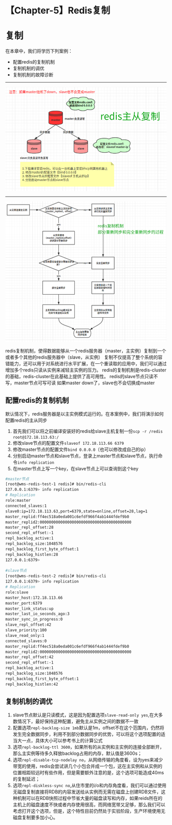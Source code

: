 # 【Chapter-5】Redis复制

# 复制

在本章中，我们将学历下列案例：
  - 配置redis的复制机制
  - 复制机制的调优
  - 复制机制的故障诊断


-----

![](/redis/cookbook/img/123.png)

---

![](/redis/cookbook/img/124.png)

redis复制机制，使得数据能够从一个redis服务器（master，主实例）复制到一个或者多个其他的redis服务器中（slave，从实例）
复制不仅提高了整个系统的容错能力，还可以用于对系统进行水平扩展，在一个重读取的应用中，我们可以通过增加多个redis只读从实例来减轻主实例的压力。
redis的复制机制是redis-cluster的基础，redis-cluster在此基础上提供了高可用性。
redis的slave节点只读不写，master节点可写可读
如果master down了，slave也不会切换成master


## 配置redis的复制机制

默认情况下，redis服务器是以主实例模式运行的。在本案例中，我们将演示如何配置redis的主从同步

1. 首先我们可以将之前编译安装好的redis给slave主机复制一份`scp -r /redis root@172.18.113.63:/`
2. 修改slave节点的配置文件`slaveof 172.18.113.66 6379`
3. 修改master节点的配置文件`bind 0.0.0.0`（也可以修改成自己的ip）
4. 分别启动master节点和slave节点，登录上master节点和slave节点，执行命令`info replication`
5. 在master节点上写一个key，在slave节点上可以查询到这个key

```bash
#master节点
[root@wms-redis-test-1 redis]# bin/redis-cli 
127.0.0.1:6379> info replication
# Replication
role:master
connected_slaves:1
slave0:ip=172.18.113.63,port=6379,state=online,offset=28,lag=1
master_replid:ff4ec518a0eda001c6efdf966f4ab1444fdef9b0
master_replid2:0000000000000000000000000000000000000000
master_repl_offset:28
second_repl_offset:-1
repl_backlog_active:1
repl_backlog_size:1048576
repl_backlog_first_byte_offset:1
repl_backlog_histlen:28
127.0.0.1:6379>

#slave节点
[root@wms-redis-test-2 redis]# bin/redis-cli
127.0.0.1:6379> info replication
# Replication
role:slave
master_host:172.18.113.66
master_port:6379
master_link_status:up
master_last_io_seconds_ago:3
master_sync_in_progress:0
slave_repl_offset:42
slave_priority:100
slave_read_only:1
connected_slaves:0
master_replid:ff4ec518a0eda001c6efdf966f4ab1444fdef9b0
master_replid2:0000000000000000000000000000000000000000
master_repl_offset:42
second_repl_offset:-1
repl_backlog_active:1
repl_backlog_size:1048576
repl_backlog_first_byte_offset:1
repl_backlog_histlen:42

```

## 复制机制的调优


1. slave节点默认是只读模式，这是因为配置选项`slave-read-only yes`,在大多数情况下，最好保持这种配置，避免主从实例之间的数据不一致
2. 配置选项`repl-backlog-size 1mb`默认是1m，offset不在这个范围内，仍然将发生完全数据同步，利用不到部分数据同步的优势，可以将这个选项配置的适当大一点，具体大小可以参考书上的计算公式
3. 选项`repl-backlog-ttl 3600`，如果所有的从实例和主实例的连接全部断开，那么主实例等待多久释放backlog占用的内存，默认值是3600s；
4. 选项`repl-disable-tcp-nodelay no`，从网络传输的角度看，设为yes来减少带宽的使用，redis会尝试讲几个小包合并成一个包，这在主实例和从实例的位置相距较远时有些作用，但是需要额外注意的是，这个选项可能造成40ms的复制延迟；
5. 选项`repl-diskless-sync no`,从住市里的i/o和内存角度看，我们可以通过使用无磁盘复制直接将RDB的内容发送给从实例而无需在磁盘上创建RDB文件，这种机制可以在RDB快照过程中节省大量的磁盘读写和内存，如果reids所在的主机上的磁盘速度不快或者内存使用很高，而网络宽带又足够，那么我们可以考虑打开这个选项，但是，这个特性目前仍然处于实验阶段，生产环境使用无磁盘复制要多加小心。




























